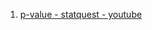1. <a href="https://www.youtube.com/watch?v=5Z9OIYA8He8&list=PLblh5JKOoLUIzaEkCLIUxQFjPIlapw8nU&index=10">p-value - statquest - youtube</a>
